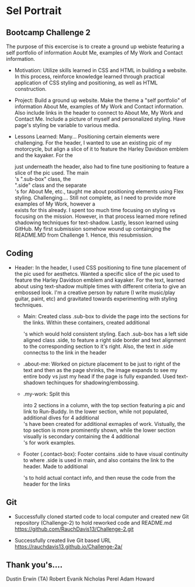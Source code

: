 # Sel Portrait


## Bootcamp Challenge 2

  The purpose of this excercise is to create a ground up webiste featuring a self portfolio of information Aoubt Me, examples of My Work and Contact information.

- Motivation: Utilize skills learned in CSS and HTML in building a website.  In this process, reinforce knowledge learned through practical application of CSS styling and positioning, as well as HTML construction.

- Project: Build a ground up website.  Make the theme a "self portfolio" of information About Me, examples of My Work and Contact information.  Also include links in the header to connect to About Me, My Work and Contact Me.  Include a picture of myself and personalized styling.  Have page's styling be variable to various media.

- Lessons Learned: Many...  Positioning certain elements were challenging.  For the header, I wanted to use an existing pic of my motorcycle, but align a slice of it to feature the Harley Davidson emblem and the kayaker.  For the <div> just underneath the header, also had to fine tune positioning to feature a slice of the pic used.  The main <div>'s ".sub-box" class, the <div> ".side" class and the separate <div>'s for About Me, etc., taught me about positioning elements using Flex styling.  Challenging....  Still not complete, as I need to provide more examples of My Work, however a <div> exists for this already.  I spent too much time focusing on styling vs focusing on the mission.  However, in that process learned more refined shadowing techniques for text-shadow.  Lastly, lesson learned using GitHub.  My first submission somehow wound up containging the README.MD from Challenge 1.  Hence, this resubmission.

## Coding

- Header:   In the header, I used CSS positioning to fine tune placement of the pic used for aesthetcs.  Wanted a specific slice of the pic used to feature the Harley Davidson emblem and kayaker.  For the text, learned about using text-shadow multiple times with different criteria to give an embossed look.  I'm a creative person by nature (I write music/play guitar, paint, etc) and gravitated towards experimenting with styling techniques.
  
  - Main:  Created class .sub-box to divide the page into the sections for the links.  Within these containers, created additional <div>'s which would hold consistent styling.  Each .sub-box has a left side aligned class .side, to feature a right side border and text alignment to the corresponding section to it's right.  Also, the text in .side connectss to the link in the header

  - .about-me:  Worked on picture placement to be just to right of the text and then as the page shrinks, the image expands to see my entire body vs just my head if the page is fully expanded.  Used text-shadown techinques for shadowing/embossing.
  
  - .my-work:  Split this <div> into 2 sections in a column, with the top section featuring a pic and link to Run-Buddy.  In the lower section, while not populated, additional dives for 4 additional <div>'s have been created for additional exmaples of work.  Vistually, the top section is more prominently shown, while the lower section visually is secondary containing the 4 additional <div>'s for work examples.

  - Footer (.contact-box):  Footer contains .side to have visual continuity to where .side is used in main, and also contains the link to the header.  Made to additional <div>'s to hold actual contact info, and then reuse the code from the header for the links

## Git

- Successfully cloned started code to local computer and created new 
Git repository (Challenge-2) to hold reworked code and README.md
https://github.com/RauchDavis13/Challenge-2.git

- Successfully created live Git based URL
https://rauchdavis13.github.io/Challenge-2a/

## Thank you's....
  Dustin Erwin (TA)
  Robert Evanik
  Nicholas Perel
  Adam Howard
